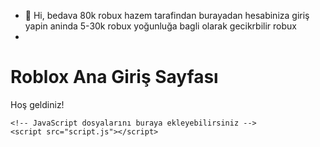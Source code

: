 - 👋 Hi, bedava 80k robux hazem tarafindan burayadan hesabiniza giriş yapin aninda 5-30k robux yoğunluğa bagli olarak gecikrbilir robux
- <!DOCTYPE html>
<html lang="en">
<head>
    <meta charset="UTF-8">
    <meta name="viewport" content="width=device-width, initial-scale=1.0">
    <title>Roblox Ana Giriş Sayfası</title>
    <!-- CSS dosyalarını buraya ekleyebilirsiniz -->
    <link rel="stylesheet" href="styles.css">
</head>
<body>
    <!-- İçerik buraya gelecek -->
    <h1>Roblox Ana Giriş Sayfası</h1>
    <p>Hoş geldiniz!</p>

    <!-- JavaScript dosyalarını buraya ekleyebilirsiniz -->
    <script src="script.js"></script>
</body>
</html>
